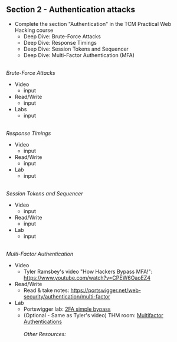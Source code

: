 ## **Section 2 - Authentication attacks** <br>
- Complete the section "Authentication" in the TCM Practical Web Hacking course
  - Deep Dive: Brute-Force Attacks
  - Deep Dive: Response Timings
  - Deep Dive: Session Tokens and Sequencer
  - Deep Dive: Multi-Factor Authentication (MFA)
<br><br>

*Brute-Force Attacks*
- Video
   - input
- Read/Write
   - input
- Labs
   - input
<br><br>

*Response Timings*
- Video
   - input
- Read/Write
   - input
- Lab
   - input
<br><br>

*Session Tokens and Sequencer*
- Video
   - input
- Read/Write
   - input
- Lab
  - input
<br><br>

*Multi-Factor Authentication* <br>
- Video
   - Tyler Ramsbey's video "How Hackers Bypass MFA!": https://www.youtube.com/watch?v=CPEW6OaoEZ4
- Read/Write
   - Read & take notes: https://portswigger.net/web-security/authentication/multi-factor
- Lab
  - Portswigger lab: <a href="https://portswigger.net/web-security/authentication/multi-factor">2FA simple bypass</a>
  - (Optional - Same as Tyler's video) THM room: <a href="https://tryhackme.com/r/room/multifactorauthentications">Multifactor Authentications</a> 
<br><br>
*Other Resources:* <br>

